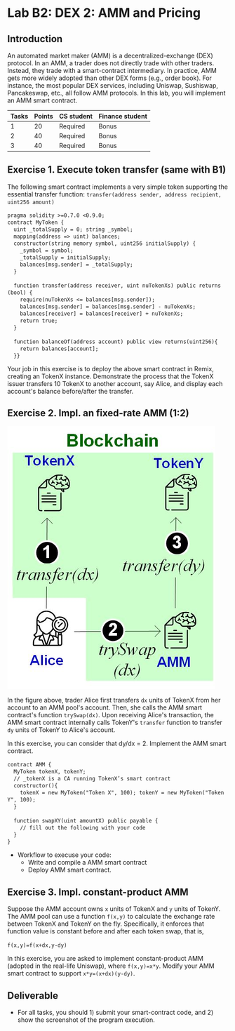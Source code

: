 Lab B2: DEX 2: AMM and Pricing
===

Introduction
---

An automated market maker (AMM) is a decentralized-exchange (DEX) protocol. In an AMM, a trader does not directly trade with other traders. Instead, they trade with a smart-contract intermediary. In practice, AMM gets more widely adopted than other DEX forms (e.g., order book). For instance, the most popular DEX services, including Uniswap, Sushiswap, Pancakeswap, etc., all follow AMM protocols. In this lab, you will implement an AMM smart contract.


| Tasks | Points | CS student | Finance student |
| --- | --- | --- | --- |
|  1  | 20 |  Required | Bonus |
|  2  | 40 | Required | Bonus |
|  3  | 40 | Required | Bonus |


Exercise 1. Execute token transfer (same with B1)
---

The following smart contract implements a very simple token supporting the essential transfer function: `transfer(address sender, address recipient, uint256 amount)` 

```
pragma solidity >=0.7.0 <0.9.0; 
contract MyToken {  
  uint _totalSupply = 0; string _symbol;  
  mapping(address => uint) balances;  
  constructor(string memory symbol, uint256 initialSupply) {
    _symbol = symbol;
    _totalSupply = initialSupply;
    balances[msg.sender] = _totalSupply;  
  }
  
  function transfer(address receiver, uint nuTokenXs) public returns (bool) {    
    require(nuTokenXs <= balances[msg.sender]);        
    balances[msg.sender] = balances[msg.sender] - nuTokenXs;    
    balances[receiver] = balances[receiver] + nuTokenXs;    
    return true;  
  }

  function balanceOf(address account) public view returns(uint256){
    return balances[account];
  }}
```

Your job in this exercise is to deploy the above smart contract in Remix, creating an TokenX instance. Demonstrate the process that the TokenX issuer transfers 10 TokenX to another account, say Alice, and display each account's balance before/after the transfer.


Exercise 2. Impl. an fixed-rate AMM (1:2)
---

![AMM design diagram](lab-amm.jpg)

In the figure above, trader Alice first transfers `dx` units of TokenX from her account to an AMM pool's account. Then, she calls the AMM smart contract's function `trySwap(dx)`. Upon receiving Alice's transaction, the AMM smart contract internally calls TokenY's `transfer` function to transfer `dy` units of TokenY to Alice's account.

In this exercise, you can consider that dy/dx = 2. Implement the AMM smart contract.

```
contract AMM {
  MyToken tokenX, tokenY;
  // _tokenX is a CA running TokenX’s smart contract
  constructor(){
    tokenX = new MyToken("Token X", 100); tokenY = new MyToken("Token Y", 100);
  }

  function swapXY(uint amountX) public payable {
    // fill out the following with your code
  } 
}
```

- Workflow to execuse your code:
    - Write and compile a AMM smart contract
    - Deploy AMM smart contract.

Exercise 3. Impl. constant-product AMM
---

Suppose the AMM account owns `x` units of TokenX and `y` units of TokenY. The AMM pool can use a function `f(x,y)` to calculate the exchange rate between TokenX and TokenY on the fly. Specifically, it enforces that function value is constant before and after each token swap, that is,

`f(x,y)=f(x+dx,y-dy)`

In this exercise, you are asked to implement constant-product AMM (adopted in the real-life Uniswap), where `f(x,y)=x*y`. Modify your AMM smart contract to support  `x*y=(x+dx)(y-dy)`.


Deliverable
---

- For all tasks, you should 1) submit your smart-contract code, and 2) show the screenshot of the program execution. 


